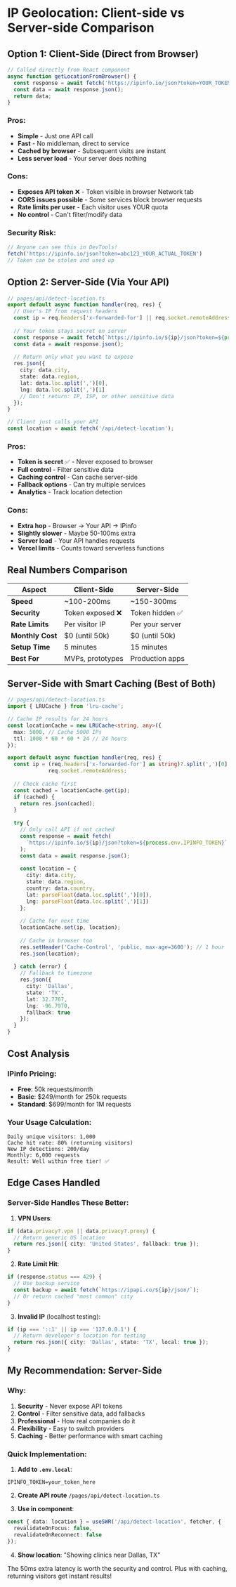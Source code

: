 # IP Geolocation: Client-side vs Server-side Comparison

## Option 1: Client-Side (Direct from Browser)

```typescript
// Called directly from React component
async function getLocationFromBrowser() {
  const response = await fetch('https://ipinfo.io/json?token=YOUR_TOKEN');
  const data = await response.json();
  return data;
}
```

### Pros:
- **Simple** - Just one API call
- **Fast** - No middleman, direct to service
- **Cached by browser** - Subsequent visits are instant
- **Less server load** - Your server does nothing

### Cons:
- **Exposes API token** ❌ - Token visible in browser Network tab
- **CORS issues possible** - Some services block browser requests
- **Rate limits per user** - Each visitor uses YOUR quota
- **No control** - Can't filter/modify data

### Security Risk:
```javascript
// Anyone can see this in DevTools!
fetch('https://ipinfo.io/json?token=abc123_YOUR_ACTUAL_TOKEN')
// Token can be stolen and used up
```

## Option 2: Server-Side (Via Your API)

```typescript
// pages/api/detect-location.ts
export default async function handler(req, res) {
  // User's IP from request headers
  const ip = req.headers['x-forwarded-for'] || req.socket.remoteAddress;
  
  // Your token stays secret on server
  const response = await fetch(`https://ipinfo.io/${ip}/json?token=${process.env.IPINFO_TOKEN}`);
  const data = await response.json();
  
  // Return only what you want to expose
  res.json({
    city: data.city,
    state: data.region,
    lat: data.loc.split(',')[0],
    lng: data.loc.split(',')[1]
    // Don't return: IP, ISP, or other sensitive data
  });
}

// Client just calls your API
const location = await fetch('/api/detect-location');
```

### Pros:
- **Token is secret** ✅ - Never exposed to browser
- **Full control** - Filter sensitive data
- **Caching control** - Can cache server-side
- **Fallback options** - Can try multiple services
- **Analytics** - Track location detection

### Cons:
- **Extra hop** - Browser → Your API → IPinfo
- **Slightly slower** - Maybe 50-100ms extra
- **Server load** - Your API handles requests
- **Vercel limits** - Counts toward serverless functions

## Real Numbers Comparison

| Aspect | Client-Side | Server-Side |
|--------|------------|-------------|
| **Speed** | ~100-200ms | ~150-300ms |
| **Security** | Token exposed ❌ | Token hidden ✅ |
| **Rate Limits** | Per visitor IP | Per your server |
| **Monthly Cost** | $0 (until 50k) | $0 (until 50k) |
| **Setup Time** | 5 minutes | 15 minutes |
| **Best For** | MVPs, prototypes | Production apps |

## Server-Side with Smart Caching (Best of Both)

```typescript
// pages/api/detect-location.ts
import { LRUCache } from 'lru-cache';

// Cache IP results for 24 hours
const locationCache = new LRUCache<string, any>({
  max: 5000, // Cache 5000 IPs
  ttl: 1000 * 60 * 60 * 24 // 24 hours
});

export default async function handler(req, res) {
  const ip = (req.headers['x-forwarded-for'] as string)?.split(',')[0] || 
             req.socket.remoteAddress;
  
  // Check cache first
  const cached = locationCache.get(ip);
  if (cached) {
    return res.json(cached);
  }
  
  try {
    // Only call API if not cached
    const response = await fetch(
      `https://ipinfo.io/${ip}/json?token=${process.env.IPINFO_TOKEN}`
    );
    const data = await response.json();
    
    const location = {
      city: data.city,
      state: data.region,
      country: data.country,
      lat: parseFloat(data.loc.split(',')[0]),
      lng: parseFloat(data.loc.split(',')[1])
    };
    
    // Cache for next time
    locationCache.set(ip, location);
    
    // Cache in browser too
    res.setHeader('Cache-Control', 'public, max-age=3600'); // 1 hour
    res.json(location);
    
  } catch (error) {
    // Fallback to timezone
    res.json({ 
      city: 'Dallas', 
      state: 'TX',
      lat: 32.7767,
      lng: -96.7970,
      fallback: true 
    });
  }
}
```

## Cost Analysis

### IPinfo Pricing:
- **Free**: 50k requests/month
- **Basic**: $249/month for 250k requests
- **Standard**: $699/month for 1M requests

### Your Usage Calculation:
```
Daily unique visitors: 1,000
Cache hit rate: 80% (returning visitors)
New IP detections: 200/day
Monthly: 6,000 requests
Result: Well within free tier! ✅
```

## Edge Cases Handled

### Server-Side Handles These Better:

1. **VPN Users**:
```typescript
if (data.privacy?.vpn || data.privacy?.proxy) {
  // Return generic US location
  return res.json({ city: 'United States', fallback: true });
}
```

2. **Rate Limit Hit**:
```typescript
if (response.status === 429) {
  // Use backup service
  const backup = await fetch(`https://ipapi.co/${ip}/json/`);
  // Or return cached "most common" city
}
```

3. **Invalid IP** (localhost testing):
```typescript
if (ip === '::1' || ip === '127.0.0.1') {
  // Return developer's location for testing
  return res.json({ city: 'Dallas', state: 'TX', local: true });
}
```

## My Recommendation: Server-Side

### Why:
1. **Security** - Never expose API tokens
2. **Control** - Filter sensitive data, add fallbacks
3. **Professional** - How real companies do it
4. **Flexibility** - Easy to switch providers
5. **Caching** - Better performance with smart caching

### Quick Implementation:

1. **Add to `.env.local`**:
```
IPINFO_TOKEN=your_token_here
```

2. **Create API route** `/pages/api/detect-location.ts`

3. **Use in component**:
```typescript
const { data: location } = useSWR('/api/detect-location', fetcher, {
  revalidateOnFocus: false,
  revalidateOnReconnect: false
});
```

4. **Show location**: "Showing clinics near Dallas, TX"

The 50ms extra latency is worth the security and control. Plus with caching, returning visitors get instant results!